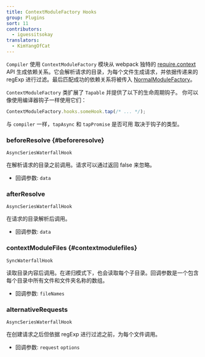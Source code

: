```yaml
---
title: ContextModuleFactory Hooks
group: Plugins
sort: 11
contributors:
  - iguessitsokay
translators:
  - KimYangOfCat
---
```


`Compiler` 使用 `ContextModuleFactory` 模块从 webpack 独特的 [require.context](/api/module-methods/#requirecontext) API 生成依赖关系。它会解析请求的目录，为每个文件生成请求，并依据传递来的 regExp 进行过滤。最后匹配成功的依赖关系将被传入 [NormalModuleFactory](/api/normalmodulefactory-hooks)。

`ContextModuleFactory` 类扩展了 `Tapable` 并提供了以下的生命周期钩子。
你可以像使用编译器钩子一样使用它们：

```js
ContextModuleFactory.hooks.someHook.tap(/* ... */);
```

与 `compiler` 一样，`tapAsync` 和 `tapPromise` 是否可用
取决于钩子的类型。

### beforeResolve {#beforeresolve}

`AsyncSeriesWaterfallHook`

在解析请求的目录之前调用。请求可以通过返回 false 来忽略。

- 回调参数: `data`

### afterResolve

`AsyncSeriesWaterfallHook`

在请求的目录解析后调用。

- 回调参数: `data`

### contextModuleFiles {#contextmodulefiles}

`SyncWaterfallHook`

读取目录内容后调用。在递归模式下，也会读取每个子目录。回调参数是一个包含每个目录中所有文件和文件夹名称的数组。

- 回调参数: `fileNames`

### alternativeRequests

`AsyncSeriesWaterfallHook`

在创建请求之后但依据 regExp 进行过滤之前，为每个文件调用。

- 回调参数: `request` `options`
